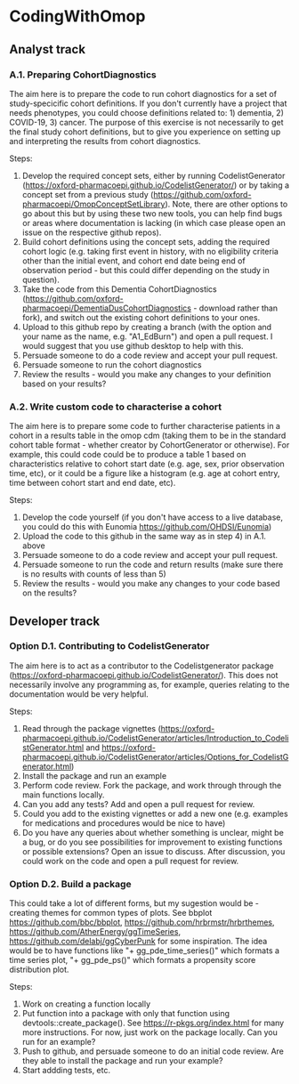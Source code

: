 # CodingWithOmop

## Analyst track
### A.1. Preparing CohortDiagnostics
The aim here is to prepare the code to run cohort diagnostics for a set of study-specicific cohort definitions. If you don't currently have a project that needs phenotypes, you could choose definitions related to: 1) dementia, 2) COVID-19, 3) cancer. The purpose of this exercise is not necessarily to get the final study cohort definitions, but to give you experience on setting up and interpreting the results from cohort diagnostics.

Steps:
1) Develop the required concept sets, either by running CodelistGenerator (https://oxford-pharmacoepi.github.io/CodelistGenerator/) or by taking a concept set from a previous study (https://github.com/oxford-pharmacoepi/OmopConceptSetLibrary). Note, there are other options to go about this but by using these two new tools, you can help find bugs or areas where documentation is lacking (in which case please open an issue on the respective github repos).
2) Build cohort definitions using the concept sets, adding the required cohort logic (e.g. taking first event in history, with no eligibility criteria other than the initial event, and cohort end date being end of observation period - but this could differ depending on the study in question).
3) Take the code from this Dementia CohortDiagnostics (https://github.com/oxford-pharmacoepi/DementiaDusCohortDiagnostics - download rather than fork), and switch out the existing cohort definitions to your ones. 
4) Upload to this github repo by creating a branch (with the option and your name as the name, e.g. "A1_EdBurn") and open a pull request. I would suggest that you use github desktop to help with this. 
5) Persuade someone to do a code review and accept your pull request.
6) Persuade someone to run the cohort diagnostics 
7) Review the results - would you make any changes to your definition based on your results?


### A.2. Write custom code to characterise a cohort 
The aim here is to prepare some code to further characterise patients in a cohort in a results table in the omop cdm (taking them to be in the standard cohort table format - whether creator by CohortGenerator or otherwise). For example, this could code could be to produce a table 1 based on characteristics relative to cohort start date (e.g. age, sex, prior observation time, etc), or it could be a figure like a histogram (e.g. age at cohort entry, time between cohort start and end date, etc).

Steps: 
1) Develop the code yourself (if you don't have access to a live database, you could do this with Eunomia https://github.com/OHDSI/Eunomia)
2) Upload the code to this github in the same way as in step 4) in A.1. above
3) Persuade someone to do a code review and accept your pull request.
4) Persuade someone to run the code and return results (make sure there is no results with counts of less than 5)
5) Review the results - would you make any changes to your code based on the results?


## Developer track
### Option D.1. Contributing to CodelistGenerator
The aim here is to act as a contributor to the Codelistgenerator package (https://oxford-pharmacoepi.github.io/CodelistGenerator/). This does not necessarily involve any programming as, for example, queries relating to the documentation would be very helpful.

Steps: 
1) Read through the package vignettes (https://oxford-pharmacoepi.github.io/CodelistGenerator/articles/Introduction_to_CodelistGenerator.html and https://oxford-pharmacoepi.github.io/CodelistGenerator/articles/Options_for_CodelistGenerator.html)
2) Install the package and run an example
3) Perform code review. Fork the package, and work through through the main functions locally. 
4) Can you add any tests? Add and open a pull request for review.
5) Could you add to the existing vignettes or add a new one (e.g. examples for medications and procedures would be nice to have)
6) Do you have any queries about whether something is unclear, might be a bug, or do you see possibilities for improvement to existing functions or possible extensions? Open an issue to discuss. After discussion, you could work on the code and open a pull request for review.

### Option D.2. Build a package 
This could take a lot of different forms, but my sugestion would be - creating themes for common types of plots. See bbplot https://github.com/bbc/bbplot, https://github.com/hrbrmstr/hrbrthemes, https://github.com/AtherEnergy/ggTimeSeries, https://github.com/delabj/ggCyberPunk for some inspiration. The idea would be to have functions like "+ gg_pde_time_series()" which formats a time series plot, "+ gg_pde_ps()" which formats a propensity score distribution plot.

Steps: 
1) Work on creating a function locally 
2) Put function into a package with only that function using devtools::create_package(). See https://r-pkgs.org/index.html for many more instructions. For now, just work on the package locally. Can you run for an example?
3) Push to github, and persuade someone to do an initial code review. Are they able to install the package and run your example?
4) Start addding tests, etc. 
